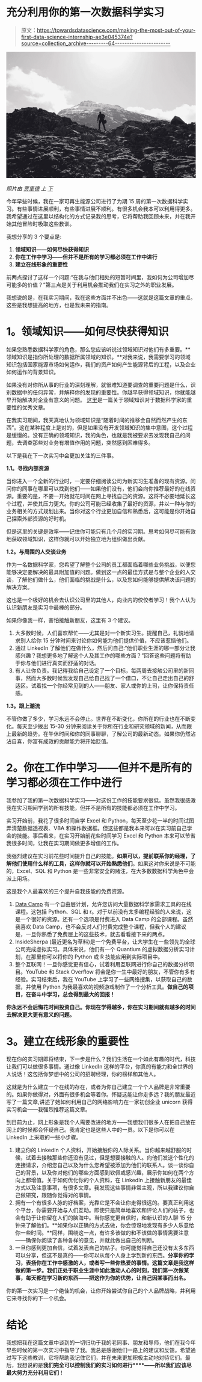 # 充分利用你的第一次数据科学实习

> 原文：<https://towardsdatascience.com/making-the-most-out-of-your-first-data-science-internship-ae3e045374e?source=collection_archive---------64----------------------->

![](img/37728a4ef899c3e1c616ae88fc1d873f.png)

*照片由* [*贾里德*](https://unsplash.com/@erondu) *上* [*下*](https://unsplash.com/)

今年早些时候，我在一家可再生能源公司进行了为期 15 周的第一次数据科学实习。有些事情进展顺利，有些事情进展不顺利。有很多机会我本可以利用得更多。我希望通过在这里以结构化的方式记录我的思考，它将帮助我回顾未来，并在我开始其他冒险时吸取这些教训。

我想分享的 3 个要点是:

1.  **领域知识——如何尽快获得知识**
2.  **你在工作中学习——但并不是所有的学习都必须在工作中进行**
3.  **建立在线形象的重要性**

前两点探讨了这样一个问题:“在我与他们相处的短暂时间里，我如何为公司增加尽可能多的价值？”第三点是关于利用机会推动我们在实习之外的职业发展。

我想说的是，在我实习期间，我在这些方面并不出色——这就是这篇文章的重点。这些是我想提高的地方，也是我未来的指南。

# **1。领域知识——如何尽快获得知识**

如果您熟悉数据科学家的角色，那么您应该听说过领域知识对他们有多重要。**领域知识是指你所处理的数据所属领域的知识。**对我来说，我需要学习的领域知识包括国家能源市场如何运作，我们的资产如何产生能源背后的工程，以及企业如何运作的背景知识。

如果没有对你所从事的行业的深刻理解，就很难知道要调查的重要问题是什么，识别数据中的任何异常，并解释你的发现的重要性。你越早获得领域知识，你就能越早开始解决对企业有意义的问题。 [这里](/the-second-most-important-skill-to-have-as-a-data-scientist-2311f9efa143)是一篇关于领域知识对于数据科学家的重要性的优秀文章。

在我实习期间，我天真地认为领域知识是“随着时间的推移会自然而然产生的东西”。这在某种程度上是对的，但是如果没有开发领域知识的集中意图，这个过程是缓慢的。没有正确的领域知识，我的角色，也就是我被要求去发现我自己的问题，去调查那些对业务有增值作用的问题，突然感到困难得多。

以下是我在下一次实习中会更加关注的三件事。

**1.1。寻找内部资源**

当你进入一个全新的行业时，一定要仔细阅读公司为新实习生准备的现有资源。问问你的同事在哪里可以找到他们——如果他们没有，他们会向你推荐最好的在线资源。重要的是，不要一开始就花时间在网上寻找自己的资源。这将不必要地延长这个过程，并使其压力更大。你的公司可能已经收集了最好的资源，并以一种与你的业务相关的方式规划出来。当你对这个行业更加自信和熟悉后，这可能是你开始自己探索外部资源的好时机。

但是这里的关键是效率——记住你可能只有几个月的实习期。思考如何尽可能有效地获取领域知识，这样你就可以开始独立地为组织做出贡献。

**1.2。与周围的人交谈业务**

作为一名数据科学家，您希望了解整个公司的员工都面临着哪些业务挑战，以便您能够决定要解决的最具附加值的问题。做到这一点的最佳方式是与整个企业的人交谈，了解他们做什么，他们面临的挑战是什么，以及您如何能够提供解决该问题的解决方案。

这也是一个极好的机会去认识公司里的其他人，向业内的佼佼者学习！我个人认为认识新朋友是实习中最棒的部分。

如果你像我一样，害怕接触新朋友，这里有 3 个建议。

1.  大多数时候，人们喜欢帮忙——尤其是对一个新实习生。提醒自己，礼貌地请求别人给你 15 分钟时间来讨论你如何能为他们提供价值，不应该惹恼他们。
2.  通过 LinkedIn 了解他们在做什么，然后问自己:“他们职业生涯的哪一部分让我感兴趣？我想更多地了解这个人及其工作的哪些方面？”回答这些问题将有助于你与他们进行真实而舒适的对话。
3.  有人让你负责。我记得我给自己设定了一个目标，每两周去接触公司里的新同事，然而大多数时候我发现自己给自己找了一个借口，不让自己走出自己的舒适区。试着找一个你经常见到的人——朋友、家人或你的上司，让你保持责任感。

**1.3。跟上潮流**

不管你做了多少，学习永远不会停止。世界在不断变化，你所在的行业也在不断变化。每天至少拨出 15-30 分钟来阅读关于你所在行业和研究领域的新闻，从而跟上最新的趋势。在午休时间和你的同事聊聊，了解公司的最新动态。如果你仍然沾沾自喜，你富有成效的贡献能力将开始贬值。

# **2。你在工作中学习——但并不是所有的学习都必须在工作中进行**

我参加了我的第一次数据科学实习——对这份工作的技能要求很低。虽然我很感激我在实习期间学到的所有技能，但并不是所有的技能都必须在工作中学习。

实习开始前，我花了很多时间自学 Excel 和 Python，每天至少花一半的时间试图弄清楚数据透视表、VBA 和操作数据框。但这些都是我本来可以在实习前自己学会的技能。事后看来，在实习开始前花些时间学习 Excel 和 Python 本来可以节省我很多时间，让我在实习期间做更多增值的工作。

我强烈建议在实习前花些时间提升自己的技能。**如果可以，提前联系你的经理，了解他们使用什么样的工具，这样你就可以开始熟悉他们**。如果这对你来说是不可能的，Excel、SQL 和 Python 是一些非常安全的赌注，在大多数数据科学角色中会派上用场。

这是我个人最喜欢的三个提升自我技能的免费资源。

1.  [Data Camp](https://www.datacamp.com/) 有一个自由层计划，允许您访问大量数据科学家需求工具的在线课程。这包括 Python、SQL 和 r。对于以前没有太多编程经验的人来说，这是一个很好的资源。还有一个选项是付费进入 Data Camp 的全部课程。虽然我喜欢 Data Camp，也不会反对人们付费完成整个课程，但我个人的建议是，一旦你熟悉了免费层上的这些技术，就去看看接下来的两点。
2.  InsideSherpa (最近更名为草料)是一个免费平台，让大学生在一些领先的全球公司完成虚拟实习。具体来说，他们有一个 Quantium 的虚拟数据分析实习计划，在那里你可以将你的 Python 或 R 技能应用到实际项目中。
3.  整个互联网！一旦你感觉更有信心，试着利用互联网进行你自己的数据分析项目。YouTube 和 Stack Overflow 将会是你一生中最好的朋友，不管你有多有经验。实习结束后，我在 YouTube 上学习了一些网络搜集，以获取自己的数据，并使用 Python 为我最喜欢的视频游戏制作了一个分析工具。**做自己的项目，在奋斗中学习，总会得到最大的回报！**

**你永远不会后悔花时间投资自己。你现在学得越多，你在实习期间就有越多的时间去解决更大更有意义的问题。**

# **3。建立在线形象的重要性**

现在你的实习期即将结束，下一步是什么？我们生活在一个如此有趣的时代，科技让我们可以做很多事情。通过像 LinkedIn 这样的平台，你真的有能力和全世界的人说话！这包括你梦想中的公司的招聘经理，你的榜样和其他人。

这就是为什么建立一个在线的存在，或者为你自己建立一个个人品牌是非常重要的。如果你做得对，外面有很多机会等着你。怀疑这能让你走多远？我的朋友最近写了一篇文章,讲述了她如何利用自己的网络影响力在一家初创企业 unicorn 获得实习机会——我强烈推荐这篇文章。

到目前为止，网上形象是我个人需要改进的地方——我想我们很多人在把自己放在网上的时候都会怀疑自己。我肯定也是这些人中的一员。以下是你可以在 LinkedIn 上采取的一些小步骤。

1.  建立你的 LinkedIn 个人资料，开始接触你的人际关系。当你越来越舒服的时候，试着去接触那些你还没有见过，但是想要接触的人。向他们发送个性化的连接请求，介绍您自己以及为什么您希望被添加为他们的联系人。谈一谈你自己的背景，以及你对他们的哪些方面感到钦佩或感兴趣，展示你如何在两个方向上都增值。关于如何优化你的个人资料，在 LinkedIn 上接触新朋友的最佳方式以及注意事项，有很多文章。我发现这些事情非常主观，所以我建议你自己做研究，跟随你觉得对的事情。
2.  拥有一个有很多人脉的好档案，光靠它是不会让你走得很远的。要真正利用这个平台，你需要开始与人们互动。即使只是简单地喜欢和评论人们的帖子，也会有助于让你留在人们的脑海中。当你感觉更自信时，和新认识的人聊 15 分钟来了解他们。**如果你以正确的方式去做，你会惊讶地发现有多少人乐意给你一些时间。**同样，围绕这一点，有许多该做的和不该做的事情需要注意——确保你阅读了各种各样的意见，并就此做出自己的判断。
3.  一旦你感到更加自信，试着发表自己的帖子。你可能觉得自己还没有太多东西可以分享，但这不是真的——你可以从每个人身上学到新的东西。**分享你的学习，表扬你在工作中感激的人，或者写一些你热爱的事情。这篇文章是我这样做的第一步。我们正处于职业生涯中如此激动人心的时刻，我们第一次做某事，每天都在学习新的东西——把这作为你的优势，让自己因某事而出名。**

你的第一次实习是一个绝佳的机会，让你开始尝试你自己的个人品牌战略，并利用它来寻找你的下一个机会。

# **结论**

我想把我在这篇文章中谈到的一切归功于我的老同事、朋友和导师，他们在我今年早些时候的第一次实习中指导了我。我总是感谢他们一路上的建议和反馈。希望通过写下这些教训，它将帮助我记住它们，并在未来更加积极主动地对待它们。最后，我想说的是**我们完全可以控制我们的实习如何进行****——所以我们应该尽最大努力充分利用它们**！